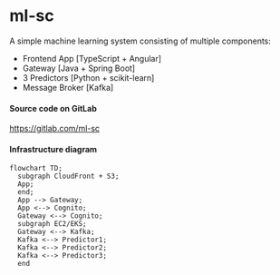 # ml-sc

A simple machine learning system consisting of multiple components:
* Frontend App [TypeScript + Angular]
* Gateway [Java + Spring Boot]
* 3 Predictors [Python + scikit-learn]
* Message Broker [Kafka]


#### Source code on GitLab
https://gitlab.com/ml-sc


#### Infrastructure diagram

```mermaid
flowchart TD;
  subgraph CloudFront + S3;
  App;
  end;
  App --> Gateway;
  App <--> Cognito;
  Gateway <--> Cognito;
  subgraph EC2/EKS;
  Gateway <--> Kafka;
  Kafka <--> Predictor1;
  Kafka <--> Predictor2;
  Kafka <--> Predictor3;
  end
```
